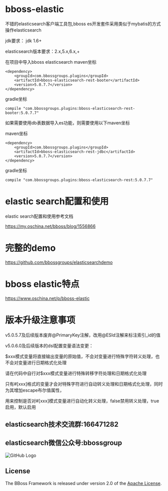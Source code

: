 # bboss-elastic

不错的elasticsearch客户端工具包,bboss es开发套件采用类似于mybatis的方式操作elasticsearch

jdk要求： jdk 1.6+

elasticsearch版本要求：2.x,5.x,6.x,+

在项目中导入bboss elasticsearch
maven坐标
```
<dependency>
    <groupId>com.bbossgroups.plugins</groupId>
    <artifactId>bboss-elasticsearch-rest-booter</artifactId>
    <version>5.0.7.7</version>
</dependency>
```
gradle坐标
```
compile "com.bbossgroups.plugins:bboss-elasticsearch-rest-booter:5.0.7.7"
```

如果需要使用db表数据导入es功能，则需要使用以下maven坐标

maven坐标
```
<dependency>
    <groupId>com.bbossgroups.plugins</groupId>
    <artifactId>bboss-elasticsearch-rest-jdbc</artifactId>
    <version>5.0.7.7</version>
</dependency>
```
gradle坐标
```
compile "com.bbossgroups.plugins:bboss-elasticsearch-rest:5.0.7.7"
```
# elastic search配置和使用

elastic search配置和使用参考文档
 
https://my.oschina.net/bboss/blog/1556866 
# 完整的demo
https://github.com/bbossgroups/elasticsearchdemo

# bboss elastic特点
https://www.oschina.net/p/bboss-elastic

# 版本升级注意事项
v5.0.5.7及后续版本废弃@PrimaryKey注解，改用@ESId注解来标注索引_id的值

v5.0.6.0及后续版本的dsl配置变量语法变更：

$xxx模式变量将直接输出变量的原始值，不会对变量进行特殊字符转义处理，也不会对变量进行日期格式化处理

请在代码中自行对$xxx模式变量进行特殊转移字符处理和日期格式化处理

只有#[xxx]格式的变量才会对特殊字符进行自动转义处理和日期格式化处理，同时为其增加escape布尔值属性，

用来控制是否对#[xxx]模式变量进行自动化转义处理，false禁用转义处理，true启用，默认启用

## elasticsearch技术交流群:166471282 
     
## elasticsearch微信公众号:bbossgroup   
![GitHub Logo](https://static.oschina.net/uploads/space/2017/0617/094201_QhWs_94045.jpg)

## License

The BBoss Framework is released under version 2.0 of the [Apache License][].

[Apache License]: http://www.apache.org/licenses/LICENSE-2.0